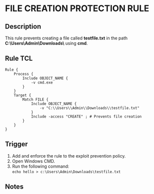 # FILE CREATION PROTECTION RULE

## Description
This rule prevents creating a file called **testfile.txt** in the path **C:\\Users\\Admin\\Downloads\\** using **cmd**.

## Rule TCL
```
Rule {
    Process {
        Include OBJECT_NAME {
            -v cmd.exe
        }
    }
    Target {
        Match FILE {
            Include OBJECT_NAME {
                -v "C:\\Users\\Admin\\Downloads\\testfile.txt"
            }
            Include -access "CREATE" ; # Prevents file creation
        }
    }
}
```

## Trigger
1. Add and enforce the rule to the exploit prevention policy.
2. Open Windows CMD.
3. Run the following command:<br>
`echo hello > c:\Users\Admin\Downloads\testfile.txt`

## Notes